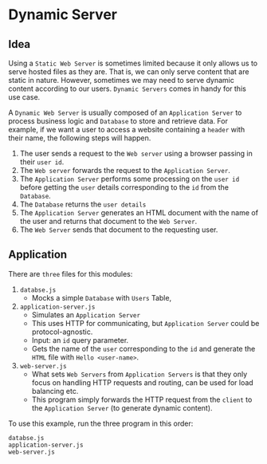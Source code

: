 # Dynamic Server

## Idea

Using a `Static Web Server` is sometimes limited because it only allows us to serve hosted files as they are. That is, we can only serve content that are static in nature. However, sometimes we may need to serve dynamic content according to our users. `Dynamic Servers` comes in handy for this use case.

A `Dynamic Web Server` is usually composed of an `Application Server` to process business logic and `Database` to store and retrieve data. For example, if we want a user to access a website containing a `header` with their name, the following steps will happen.

1. The user sends a request to the `Web server` using a browser passing in their `user id`.
2. The `Web server` forwards the request to the `Application Server`.
3. The `Application Server` performs some processing on the `user id` before getting the `user` details corresponding to the `id` from the `Database`.
4. The `Database` returns the `user details`
5. The `Application Server` generates an HTML document with the name of the user and returns that document to the `Web Server`.
6. The `Web Server` sends that document to the requesting user.

## Application

There are `three` files for this modules:

1. `databse.js`
    - Mocks a simple `Database` with `Users` Table,
2. `application-server.js` 
    - Simulates an `Application Server`
    - This uses HTTP for communicating, but `Application Server` could be protocol-agnostic.
    - Input: an `id` query parameter.
    - Gets the name of the `user` corresponding to the `id` and generate the `HTML` file with `Hello <user-name>`.
3. `web-server.js`
    - What sets `Web Servers` from `Application Servers` is that they only focus on handling HTTP requests and routing, can be used for load balancing etc.
    - This program simply forwards the HTTP request from the `client` to the `Application Server` (to generate dynamic content).

To use this example, run the three program in this order:

```
databse.js
application-server.js
web-server.js
```
